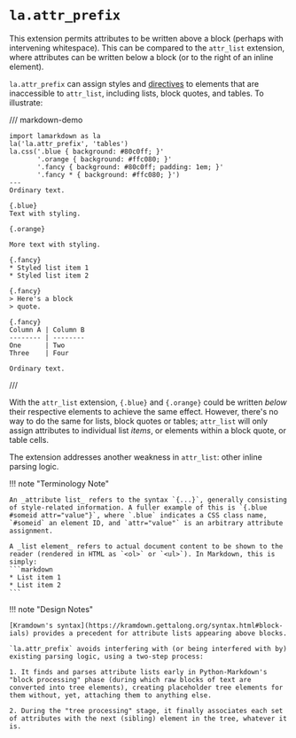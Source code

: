 # `la.attr_prefix`

This extension permits attributes to be written above a block (perhaps with intervening whitespace). This can be compared to the `attr_list` extension, where attributes can be written below a block (or to the right of an inline element).

`la.attr_prefix` can assign styles and [directives](../core.md#directives) to elements that are inaccessible to `attr_list`, including lists, block quotes, and tables. To illustrate:

/// markdown-demo

    import lamarkdown as la
    la('la.attr_prefix', 'tables')
    la.css('.blue { background: #80c0ff; }'
           '.orange { background: #ffc080; }'
           '.fancy { background: #80c0ff; padding: 1em; }'
           '.fancy * { background: #ffc080; }')
    ---
    Ordinary text.

    {.blue}
    Text with styling.

    {.orange}

    More text with styling.

    {.fancy}
    * Styled list item 1
    * Styled list item 2

    {.fancy}
    > Here's a block
    > quote.

    {.fancy}
    Column A | Column B
    -------- | --------
    One      | Two
    Three    | Four

    Ordinary text.
///

With the `attr_list` extension, `{.blue}` and `{.orange}` could be written _below_ their respective elements to achieve the same effect. However, there's no way to do the same for lists, block quotes or tables; `attr_list` will only assign attributes to individual list _items_, or elements within a block quote, or table cells.

The extension addresses another weakness in `attr_list`: other inline parsing logic.

!!! note "Terminology Note"

    An _attribute list_ refers to the syntax `{...}`, generally consisting of style-related information. A fuller example of this is `{.blue #someid attr="value"}`, where `.blue` indicates a CSS class name, `#someid` an element ID, and `attr="value"` is an arbitrary attribute assignment.

    A _list element_ refers to actual document content to be shown to the reader (rendered in HTML as `<ol>` or `<ul>`). In Markdown, this is simply:
    ```markdown
    * List item 1
    * List item 2
    ```

!!! note "Design Notes"

    [Kramdown's syntax](https://kramdown.gettalong.org/syntax.html#block-ials) provides a precedent for attribute lists appearing above blocks.

    `la.attr_prefix` avoids interfering with (or being interfered with by) existing parsing logic, using a two-step process:

    1. It finds and parses attribute lists early in Python-Markdown's "block processing" phase (during which raw blocks of text are converted into tree elements), creating placeholder tree elements for them without, yet, attaching them to anything else.

    2. During the "tree processing" stage, it finally associates each set of attributes with the next (sibling) element in the tree, whatever it is.

